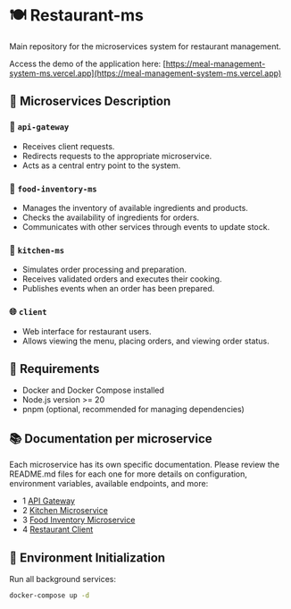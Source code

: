 # 🍽️ Restaurant-ms

Main repository for the microservices system for restaurant management.

Access the demo of the application here: [https://meal-management-system-ms.vercel.app](https://meal-management-system-ms.vercel.app)

## 🧩 Microservices Description

### 🔗 `api-gateway`

- Receives client requests.
- Redirects requests to the appropriate microservice.
- Acts as a central entry point to the system.

### 🍱 `food-inventory-ms`

- Manages the inventory of available ingredients and products.
- Checks the availability of ingredients for orders.
- Communicates with other services through events to update stock.

### 🍳 `kitchen-ms`

- Simulates order processing and preparation.
- Receives validated orders and executes their cooking.
- Publishes events when an order has been prepared.

### 🌐 `client`

- Web interface for restaurant users.
- Allows viewing the menu, placing orders, and viewing order status.

## 🧱 Requirements

- Docker and Docker Compose installed
- Node.js version >= 20
- pnpm (optional, recommended for managing dependencies)

## 📚 Documentation per microservice

Each microservice has its own specific documentation. Please review the README.md files for each one for more details on configuration, environment variables, available endpoints, and more:

- 1 [API Gateway](./api-gateway)
- 2 [Kitchen Microservice](./kitchen-ms)
- 3 [Food Inventory Microservice](./food-inventory-ms)
- 4 [Restaurant Client](./restaurant-client)

## 🚀 Environment Initialization

Run all background services:

```bash
docker-compose up -d
```
